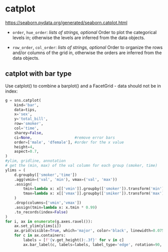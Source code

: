 # catplot
https://seaborn.pydata.org/generated/seaborn.catplot.html

- `order`, `hue_order`: *lists of strings, optional*
  Order to plot the categorical levels in; otherwise the levels are inferred from the data objects.

- `row_order`, `col_order`: *lists of strings, optional*
  Order to organize the rows and/or columns of the grid in, otherwise the orders are inferred from the data objects.

## catplot with bar type
Use catplot() to combine a barplot() and a FacetGrid - data should not be in index:
```py
g = sns.catplot(
    kind='bar',
    data=tips,
    x='sex',
    y='total_bill',
    row='smoker',
    col='time',
    sharey=False,
    ci=None,                   #remove error bars
    order=['male', 'dfemale'], #order for the x value
    height=4,
    aspect=0.7,
)
#ylim, gridline, annotation
# get the (min, max) of the val column for each group (smoker, time)
ylims = (
    d.groupby(['smoker','time'])
    .agg(vmin=('val', 'min'), vmax=('val', 'max'))
    .assign(
        tmin=lambda x: x[['vmin']].groupby(['smoker']).transform('min'),
        tmax=lambda x: x[['vmax']].groupby(['smiker']).transform('max'),
    )
    .drop(columns=['vmin','vmax'])
    .assign(tmin=lambda x: x.tmin * 0.99)
    .to_records(index=False)
)
for i, ax in enumerate(g.axes.ravel()):
    ax.set_ylim(ylims[i])
    ax.grid(visible=True, which='major', color='black', linewidth=0.075)
    for c in ax.containers:
        labels = [f'{v.get_height():.3f}' for v in c]
        ax.bar_label(c, labels=labels, label_type='edge', rotation=90, fontsize=8)
```
